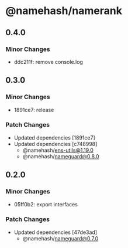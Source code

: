 # @namehash/namerank

## 0.4.0

### Minor Changes

- ddc211f: remove console.log

## 0.3.0

### Minor Changes

- 1891ce7: release

### Patch Changes

- Updated dependencies [1891ce7]
- Updated dependencies [c748998]
  - @namehash/ens-utils@1.19.0
  - @namehash/nameguard@0.8.0

## 0.2.0

### Minor Changes

- 05ff0b2: export interfaces

### Patch Changes

- Updated dependencies [47de3ad]
  - @namehash/nameguard@0.7.0
